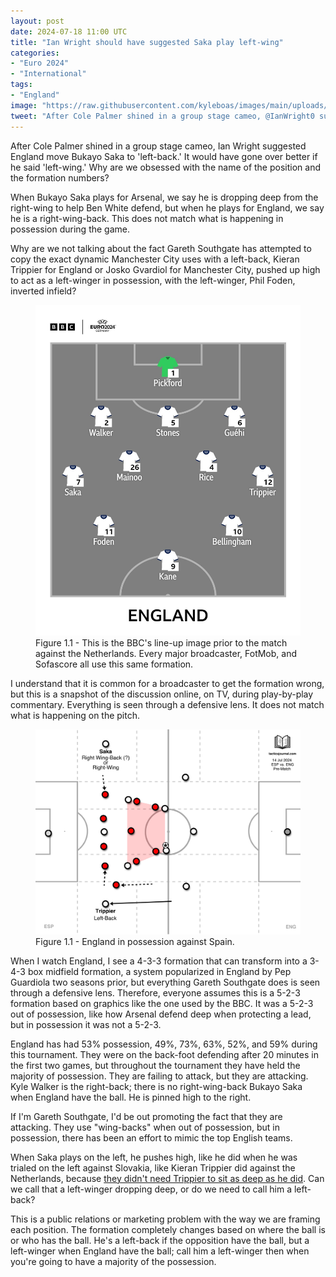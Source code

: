 ```yaml
---
layout: post
date: 2024-07-18 11:00 UTC
title: "Ian Wright should have suggested Saka play left-wing"
categories:
- "Euro 2024"
- "International"
tags:
- "England"
image: "https://raw.githubusercontent.com/kyleboas/images/main/uploads/2024/07/12/Image-12Jul2024_12:34:15.png"
tweet: "After Cole Palmer shined in a group stage cameo, @IanWright0 suggested England move Bukayo Saka to 'left-back.' It would have gone over better if he said 'left-wing.' Why are we obsessed with the name of the position and the formation numbers?"
---
```


After Cole Palmer shined in a group stage cameo, Ian Wright suggested England move Bukayo Saka to 'left-back.' It would have gone over better if he said 'left-wing.' Why are we obsessed with the name of the position and the formation numbers?

<!---more---> 

When Bukayo Saka plays for Arsenal, we say he is dropping deep from the right-wing to help Ben White defend, but when he plays for England, we say he is a right-wing-back. This does not match what is happening in possession during the game.

Why are we not talking about the fact Gareth Southgate has attempted to copy the exact dynamic Manchester City uses with a left-back, Kieran Trippier for England or Josko Gvardiol for Manchester City, pushed up high to act as a left-winger in possession, with the left-winger, Phil Foden, inverted infield? 

<figure>
    <img src="https://raw.githubusercontent.com/kyleboas/images/main/uploads/2024/07/12/Image-12Jul2024_02:40:00.png">
    <figcaption>Figure 1.1 - This is the BBC's line-up image prior to the match against the Netherlands. Every major broadcaster, FotMob, and Sofascore all use this same formation. </figcaption>
</figure>

I understand that it is common for a broadcaster to get the formation wrong, but this is a snapshot of the discussion online, on TV, during play-by-play commentary. Everything is seen through a defensive lens. It does not match what is happening on the pitch.

<figure>
    <img src="https://raw.githubusercontent.com/kyleboas/images/main/uploads/2024/07/12/Image-12Jul2024_12:33:56.png">
    <figcaption>Figure 1.1 - England in possession against Spain.</figcaption>
</figure>

When I watch England, I see a 4-3-3 formation that can transform into a 3-4-3 box midfield formation, a system popularized in England by Pep Guardiola two seasons prior, but everything Gareth Southgate does is seen through a defensive lens. Therefore, everyone assumes this is a 5-2-3 formation based on graphics like the one used by the BBC. It was a 5-2-3 out of possession, like how Arsenal defend deep when protecting a lead, but in possession it was not a 5-2-3. 

England has had 53% possession, 49%, 73%, 63%, 52%, and 59% during this tournament. They were on the back-foot defending after 20 minutes in the first two games, but throughout the tournament they have held the majority of possession. They are failing to attack, but they are attacking. Kyle Walker is the right-back; there is no right-wing-back Bukayo Saka when England have the ball. He is pinned high to the right. 

If I'm Gareth Southgate, I'd be out promoting the fact that they are attacking. They use "wing-backs" when out of possession, but in possession, there has been an effort to mimic the top English teams. 

When Saka plays on the left, he pushes high, like he did when he was trialed on the left against Slovakia, like Kieran Trippier did against the Netherlands, because [they didn't need Trippier to sit as deep as he did](https://tacticsjournal.com/2024/06/26/england-dont-need-kiernan-trippier-at-left-back/). Can we call that a left-winger dropping deep, or do we need to call him a left-back? 

This is a public relations or marketing problem with the way we are framing each position. The formation completely changes based on where the ball is or who has the ball. He's a left-back if the opposition have the ball, but a left-winger when England have the ball; call him a left-winger then when you're going to have a majority of the possession.
